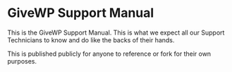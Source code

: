 # GiveWP Support Manual

This is the GiveWP Support Manual. This is what we expect all our Support Technicians to know and do like the backs of their hands. 

This is published publicly for anyone to reference or fork for their own purposes.
